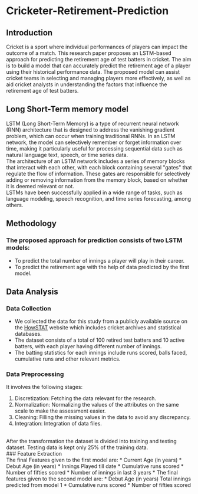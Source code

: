 # Cricketer-Retirement-Prediction
## Introduction
Cricket is a sport where individual performances of players can impact the outcome of a match. This research paper proposes an LSTM-based approach for predicting the retirement age of test batters in cricket. The aim is to build a model that can accurately predict the retirement age of a player using their historical performance data. The proposed model can assist cricket teams in selecting and managing players more effectively, as well as aid cricket analysts in understanding the factors that influence the retirement age of test batters.
## Long Short-Term memory model
LSTM (Long Short-Term Memory) is a type of recurrent neural network (RNN) architecture that is designed to address the vanishing gradient problem, which can occur when training traditional RNNs. In an LSTM network, the model can selectively remember or forget information over time, making it particularly useful for processing sequential data such as natural language text, speech, or time series data.
<br>
The architecture of an LSTM network includes a series of memory blocks that interact with each other, with each block containing several "gates" that regulate the flow of information. These gates are responsible for selectively adding or removing information from the memory block, based on whether it is deemed relevant or not.
<br>
LSTMs have been successfully applied in a wide range of tasks, such as language modeling, speech recognition, and time series forecasting, among others.
## Methodology
### The proposed approach for prediction consists of two LSTM models:
* To predict the total number of innings a player will play in their career.
* To predict the retirement age with the help of data predicted by the first model.
## Data Analysis
### Data Collection
* We collected the data for this study from a publicly available source on the [HowSTAT](http://www.howstat.com/cricket/home.asp) website which includes cricket archives and statistical databases.
* The dataset consists of a total of 100 retired test batters and 10 active batters, with each player having different number of innings.
* The batting statistics for each innings include runs scored, balls faced, cumulative runs and other relevant metrics.
### Data Preprocessing
It involves the following stages:
1. Discretization: Fetching the data relevant for the research.
2. Normalization: Normalizing the values of the attributes on the same scale to make the assessment easier.
3. Cleaning: Filling the missing values in the data to avoid any discrepancy.
4. Integration: Integration of data files.
<br>
After the transformation the dataset is divided into training and testing dataset. Testing data is kept only 25% of the training data.
</br>
### Feature Extraction
<br>
The final Features given to the first model are: 
* Current Age (in years)
* Debut Age (in years)
* Innings Played till date
* Cumulative runs scored
* Number of fifties scored
* Number of innings in last 3 years
* The final features given to the second model are:
* Debut Age (in years)
Total innings predicted from model 1
* Cumulative runs scored
* Number of fifties scored
